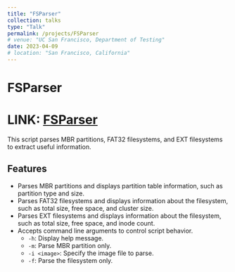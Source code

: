 ```yaml
---
title: "FSParser"
collection: talks
type: "Talk"
permalink: /projects/FSParser
# venue: "UC San Francisco, Department of Testing"
date: 2023-04-09
# location: "San Francisco, California"
---
```


# FSParser
# LINK: [FSParser](https://github.com/Ily455/FSParser)

This script parses MBR partitions, FAT32 filesystems, and EXT filesystems to extract useful information.

## Features
- Parses MBR partitions and displays partition table information, such as partition type and size.
- Parses FAT32 filesystems and displays information about the filesystem, such as total size, free space, and cluster size.
- Parses EXT filesystems and displays information about the filesystem, such as total size, free space, and inode count.
- Accepts command line arguments to control script behavior.
    - `-h`: Display help message.
    - `-m`: Parse MBR partition only.
    - `-i <image>`: Specify the image file to parse.
    - `-f`: Parse the filesystem only.